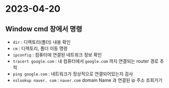 # 2023-04-20

## Window cmd 창에서 명령
- `dir` : 디렉토리(폴더) 내용 확인
- `cm` : 디렉토리, 폴더 이동 명령
- `ipconfig` : 컴퓨터에 연결된 네트워크 정보 확인
- `tracert google.com` : 내 컴퓨터에서 `google.com` 까지 연결되는 router 경로 추적
- `ping google.com` : 네트워크가 정상적으로 연결되어있는지 검사
- `nslookup naver. com` : `naver.com` domain Name 과 연결된 ip 주소 조회가기